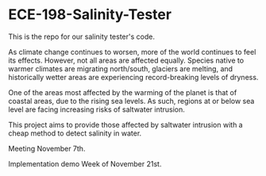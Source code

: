 # ECE-198-Salinity-Tester

This is the repo for our salinity tester's code.

As climate change continues to worsen, more of the world continues to feel its effects. However, not all areas are affected equally. Species native to warmer climates are migrating north/south, glaciers are melting, and historically wetter areas are experiencing record-breaking levels of dryness.

One of the areas most affected by the warming of the planet is that of coastal areas, due to the rising sea levels. As such, regions at or below sea level are facing increasing risks of saltwater intrusion.

This project aims to provide those affected by saltwater intrusion with a cheap method to detect salinity in water.

Meeting November 7th.

Implementation demo Week of November 21st.
